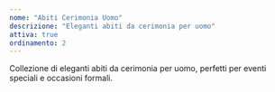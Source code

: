 ```yaml
---
nome: "Abiti Cerimonia Uomo"
descrizione: "Eleganti abiti da cerimonia per uomo"
attiva: true
ordinamento: 2
---
```


Collezione di eleganti abiti da cerimonia per uomo, perfetti per eventi speciali e occasioni formali.
